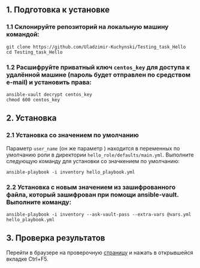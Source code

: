 ## 1. Подготовка к установке  


### 1.1 Склонируйте репозиторий на локальную машину командой:  
```
git clone https://github.com/Uladzimir-Kuchynski/Testing_task_Hello
cd Testing_task_Hello
```

### 1.2 Расшифруйте приватный ключ `centos_key` для доступа к удалённой машине (пароль будет отправлен по средством e-mail) и установить права:  
``` 
ansible-vault decrypt centos_key
chmod 600 centos_key
```

## 2. Установка  

### 2.1 Установка со значением по умолчанию  
Параметр `user_name` (он же параметр <Name>) находится в переменных по умолчанию роли в директории `hello_role/defaults/main.yml`. Выполните следующую команду для установки со значкением по умолчанию:  
```
ansible-playbook -i inventory hello_playbook.yml
```

### 2.2 Установка с новым значением из зашифрованного файла, который зашифрован при помощи ansible-vault. Выполните команду:  
```
ansible-playbook -i inventory --ask-vault-pass --extra-vars @vars.yml  hello_playbook.yml
```

## 3. Проверка результатов  
Перейти в браузере на проверочную [страницу](http://epbyminw2603-v1.minsk.epam.com/) и нажать в открывшейся вкладке Ctrl+F5.
